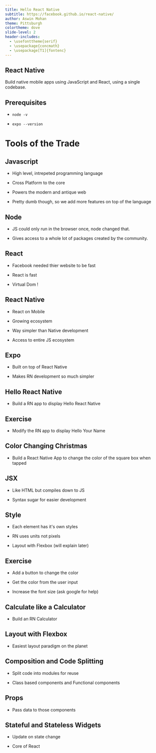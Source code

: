 ```yaml
---
title: Hello React Native
subtitle: https://facebook.github.io/react-native/
author: Aswin Mohan
theme: Pittsburgh
colortheme: dove
slide-level: 2
header-includes:
  - \usefonttheme{serif}
  - \usepackage{concmath}
  - \usepackage[T1]{fontenc}
---
```


## React Native
Build native mobile apps using JavaScript and React, using a single codebase.

## Prerequisites
* `node -v`

* `expo --version`


# Tools of the Trade

## Javascript
* High level, intrepeted programming language

* Cross Platform to the core

* Powers the modern and antique web

* Pretty dumb though, so we add more features on top of the language

## Node
* JS could only run in the browser once, node changed that.

* Gives access to a whole lot of packages created by the community.

## React
* Facebook needed thier website to be fast

* React is fast

* Virtual Dom !

## React Native
* React on Mobile

* Growing ecosystem

* Way simpler than Native development

* Access to entire JS ecosystem

## Expo
* Built on top of React Native

* Makes RN development so much simpler

## Hello React Native

* Build a RN app to display Hello React Native

## Exercise
* Modify the RN app to display Hello Your Name

## Color Changing Christmas

* Build a React Native App to change the color of the square box when tapped

## JSX
* Like HTML but compiles down to JS

* Syntax sugar for easier development

## Style
* Each element has it's own styles

* RN uses units not pixels

* Layout with Flexbox (will explain later)

## Exercise
* Add a button to change the color 

* Get the color from the user input

* Increase the font size (ask google for help)

## Calculate like a Calculator
* Build an RN Calculator

## Layout with Flexbox
* Easiest layout paradigm on the planet

## Composition and Code Splitting
* Split code into modules for reuse

* Class based components and Functional components

## Props
* Pass data to those components

## Stateful and Stateless Widgets
* Update on state change

* Core of React
